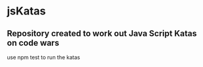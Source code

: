 # jsKatas

## Repository created to work out Java Script Katas on code wars
use npm test to run the katas
